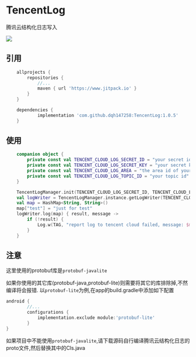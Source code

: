 # TencentLog
腾讯云结构化日志写入

[![](https://www.jitpack.io/v/dqh147258/TencentLog.svg)](https://www.jitpack.io/#dqh147258/TencentLog)

## 引用
```groovy
	allprojects {
		repositories {
			//...
			maven { url 'https://www.jitpack.io' }
		}
	}
```

```groovy
	dependencies {
	        implementation 'com.github.dqh147258:TencentLog:1.0.5'
	}
```

## 使用
```kotlin
    companion object {
        private const val TENCENT_CLOUD_LOG_SECRET_ID = "your secret id"
        private const val TENCENT_CLOUD_LOG_SECRET_KEY = "your secret key"
        private const val TENCENT_CLOUD_LOG_AREA = "the area id of your tencent log server"
        private const val TENCENT_CLOUD_LOG_TOPIC_ID = "your topic id"
    }
```

```kotlin
    TencentLogManager.init(TENCENT_CLOUD_LOG_SECRET_ID, TENCENT_CLOUD_LOG_SECRET_KEY, TENCENT_CLOUD_LOG_AREA)
    val logWriter = TencentLogManager.instance.getLogWriter(TENCENT_CLOUD_LOG_TOPIC_ID)
    val map = HashMap<String, String>()
    map["test"] = "just for test"
    logWriter.log(map) { result, message ->
        if (!result) {
            Log.w(TAG, "report log to tencent cloud failed, message: $message")
        }
    }
```

## 注意
这里使用的protobuf库是`protobuf-javalite`

如果你使用的其它库(protobuf-java,protobuf-lite)则需要将其它的库排除掉,不然编译将会报错.
以`protobuf-lite`为例,在app的build.gradle中添加如下配置

```groovy
android {
        //...
        configurations {
            implementation.exclude module:'protobuf-lite'
        }
}
```

如果项目中不能使用`protobuf-javalite`,请下载源码自行编译腾讯云结构化日志的proto文件,然后替换其中的Cls.java



